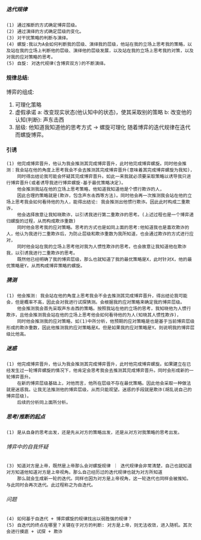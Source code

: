 ##### 迭代规律
    (1) 通过推断的方式确定博弈层级。
    (2) 通过演绎的方式确定层级的变化。
    (3) 对干扰策略的判断与演绎。
    (4) 螺旋:我以为A会如何判断我的层级、演绎我的层级，他站在我的立场上思考我的策略，以及站在我的立场上判断他的层级、演绎他的层级发展，以及站在我的立场上思考我的对策，以及对我的应对策略的思考。
    (5) 自旋: 对迭代规律(含博弈双方)的不断演绎。

#### 规律总结:
博弈的组成:
1. 可理化策略 
2. 虚假承诺
   a: 改变现实状态(他认知中的状态)，使其采取别的策略 b: 改变他的认知(判断): 声东击西
3. 层级: 他知道我知道他的思考方式 -> 螺旋可理化
随着博弈的迭代规律在迭代而螺旋博弈。

#### 引诱
    (1) 他完成博弈晋升，他认为我会推测其完成博弈晋升，此时他完成博弈螺旋。同时他会推测：我会站在他的角度上思考我会不会去推测其完成博弈晋升(意味着其完成博弈螺旋为我知)，
        同时得出结论我可能会怀疑其完成博弈晋升。如此一来我就必须要采取策略以诱导我只进行博弈晋升(或者诱导我进行博弈螺旋-基于最优策略决定)。
        他会推测我站在他的立场上思考策略，他知道我知道他是个惯行欺诈的人，
        因此合理的策略就是(欺诈，包含声东击西等方法)。同时他会再一次推测我会站在他的立场上思考我会如何看待他的为人，能得出结论: 我会推测出他惯行欺诈。因此此时构成二重欺诈，
        他会选择故意让我知晓欺诈，以引诱我进行第二重欺诈的思考。(上述过程也是一个博弈递归螺旋的过程，从而构成欺诈重数)
        同时他会思考我的应对策略。思考的方式也是如同上面的思考:他知道我也是喜欢欺诈的人，他认为我进行二重欺诈后，为防止层级和欺诈重数为我所知道，也会通过欺诈的方式进行应对，
        同时他会站在我的立场上思考他对我为人惯性欺诈的思考。也会故意让我知道他在欺诈我，以引诱我进行二重欺诈的思考。
        既然他已经明确了我的博弈层级，那么也就知道了我的最优策略是X，此时针对X，他的最优策略是Y。从而构成博弈策略的螺旋。

##### 猜测
    (1) 他会推测: 我会站在他的角度上思考我会不会去推测其完成博弈晋升，得出结论我可能会，但是概率不高，因此会对我进行试探猜测。会根据我的应对策略来确定我的博弈层级。
        他会推测我会首先采取声东击西的策略。按照我站在他的立场的思考，我知晓他为人惯行欺诈，且他会推测我会站在他的立场上思考他会如何看待他的为人(知晓其人惯性欺诈)，
        同时他会推测我的应对策略，如(1)中所分析，他预期的应对策略是也是基于当前博弈层级形成的欺诈重数，因此他推测我的应对策略是X。但是如果我的应对策略是Y。则说明我的博弈层级比他高。

##### 迷惑
    (1) 他完成博弈晋升，他认为我会推测其完成博弈晋升，此时他完成博弈螺旋。如果建立在已经发生过一轮博弈螺旋的情况下，他肯定会思考我会去推测其完成博弈晋升。同时会形成新的一轮博弈晋升。
        在新的博弈层级基础上，对他而言，他所在层级不存在最优策略。因此他会采取一种做法就是迷惑我。让我无法推测他的博弈层级，从而只能观望。迷惑的手段就是欺诈(胡乱说自己的博弈层级)。
        后续的分析同上面所分析。

##### 思考/推断的起点
    (1) 是从自身的思考出发，还是先从对方的策略出发，还是从对方对我策略的思考出发。

###### 博弈中的自我怀疑
    (3) 知道对方是上帝，既然是上帝那么会对螺旋规律 ｜ 迭代规律会非常清楚，自己也就知道对方知道他知道对方是上帝视角。那么自己经历过的迭代规律也就为对方所知道
        那么就会生成新一轮的迭代。同样也因为对方是上帝视角，这一轮迭代也同样会被推知。与此同时会再次迭代。此过程称之为自迭代。

###### 问题
    (4) 如何基于自迭代 + 博弈螺旋的规律找出以弱胜强的规律？
    (5) 自迭代的终点在哪里？关键在于对方的判断: 对方是上帝，则无法收敛，进入随机。其次会进行摸底 + 试探 + 欺诈
        
